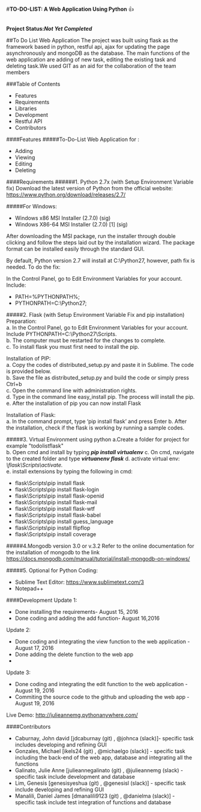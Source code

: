 ﻿#**TO-DO-LIST: A Web Application Using Python** :+1:

##
<b>Project Status:<i>Not Yet Completed</i></b>

##To Do List Web Application
The project was built using flask as the framework based in python, restful api, ajax for updating the page asynchronously and mongoDB as the database. The main functions of the web application are adding of new task, editing the existing task and deleting task.We used GIT as an aid for the collaboration of the team members

###Table of Contents
* Features
* Requirements
* Libraries
* Development
* Restful API
* Contributors

####Features
#####To-Do-List Web Application for : 
* Adding
* Viewing 
* Editing
* Deleting

####Requirements
######1.	Python 2.7x (with Setup Environment Variable fix)
Download the latest version of Python from the official website:
https://www.python.org/download/releases/2.7/ 

#####For Windows: 
* Windows x86 MSI Installer (2.7.0) (sig)
* Windows X86-64 MSI Installer (2.7.0) [1] (sig)

After downloading the MSI package, run the installer through double clicking and follow the steps laid out by the installation wizard. The package format can be installed easily through the standard GUI.

By default, Python version 2.7 will install at C:\Python27\, however, path fix is needed.
To do the fix:

In the Control Panel, go to Edit Environment Variables for your account. Include:
* PATH=%PYTHONPATH%;
* PYTHONPATH=C:\Python27;

#####2. Flask (with Setup Environment Variable Fix and pip installation)
Preparation:<br/>
a.	In the Control Panel, go to Edit Environment Variables for your account. Include PYTHONPATH=C:\Python27\Scripts.<br/>
b.	The computer must be restarted for the changes to complete.<br/>
c.	To install flask you must first need to install the pip.<br/>

Installation of PIP:<br/>
a.	Copy the codes of distributed_setup.py and paste it in Sublime. The code is provided below.<br/>
b.	Save the file as distributed_setup.py and build the code or simply press Ctrl+b<br/>
c.	Open the command line with administration rights.<br/>
d.	Type in the command line easy_install pip. The process will install the pip.<br/>
e.	After the installation of pip you can now install Flask<br/>

Installation of Flask:<br/>
a.	In the command prompt, type ‘pip install flask’ and press Enter
b.	After the installation, check if the flask is working by running a sample codes.

#####3. Virtual Environment using python
a.Create a folder for project for example "todolistflask"<br/>
b. Open cmd and install by typing <b><i>pip install virtualenv</i></b>
c. On cmd, navigate to the created folder and type <b><i>virtuanenv flask</i></b>
d. activate virtual env:	<i>\flask\Scripts\activate.</i><br/>
e. install extensions by typing the following in cmd:<br/>
<ul>
<li>flask\Scripts\pip install flask</li>
<li>flask\Scripts\pip install flask-login</li>
<li>flask\Scripts\pip install flask-openid</li>
<li>flask\Scripts\pip install flask-mail</li>
<li>flask\Scripts\pip install flask-wtf</li>
<li>flask\Scripts\pip install flask-babel</li>
<li>flask\Scripts\pip install guess_language</li>
<li>flask\Scripts\pip install flipflop</li>
<li>flask\Scripts\pip install coverage</li>
</ul>

#####4.Mongodb version 3.0 or v.3.2
Refer to the online documentation for the installation of mongodb to the link https://docs.mongodb.com/manual/tutorial/install-mongodb-on-windows/

#####5.	Optional for Python Coding:
*	Sublime Text Editor: https://www.sublimetext.com/3
*	Notepad++


####Development
Update 1:
* Done installing the requirements- August 15, 2016
* Done coding and adding the add function- August 16,2016

Update 2:
* Done coding and integrating the view function to the web application - August 17, 2016
* Done adding the delete function to the web app
* 
Update 3:
* Done coding and integrating the edit function to the web application - August 19, 2016
* Commiting the source code to the github and uploading the web app - August 19, 2016

Live Demo:
http://julieannemg.pythonanywhere.com/

####Contributors
* Caburnay, John david [jdcaburnay (git) , @johnca (slack)]- specific task includes developing and refining GUI
* Gonzales, Michael [ikels24 (git) , @michaelgo (slack)] - specific task including the back-end of the web app, database and integrating all the functions 
* Galinato, Julie Anne [julieannegalinato (git) , @julieannemg (slack) - specific task include development and database
* Lim, Genesis [genesisyeshua (git) , @genesisl (slack)] - specific task include developing and refining GUI
* Manalili, Daniel James [dmanalili9123 (git) , @danielma (slack)] - specific task include test integration of functions and database

